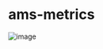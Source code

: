 # ams-metrics


![image](https://github.com/user-attachments/assets/8f692883-0f65-4a60-ac13-012518e3ada3)
